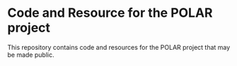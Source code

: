 # Code and Resource for the POLAR project

This repository contains code and resources for the POLAR project that may be made public.
